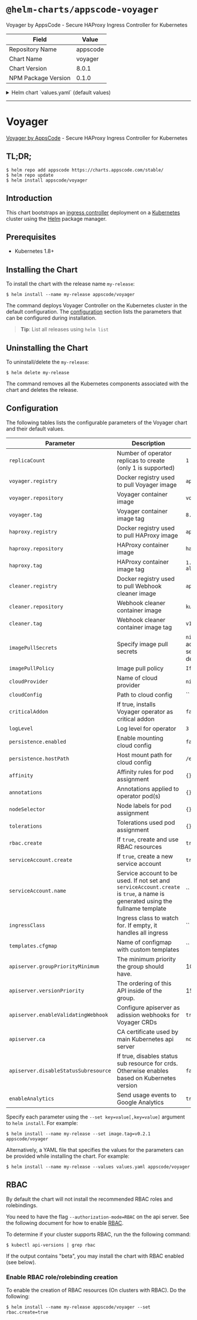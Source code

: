 # `@helm-charts/appscode-voyager`

Voyager by AppsCode - Secure HAProxy Ingress Controller for Kubernetes

| Field               | Value    |
| ------------------- | -------- |
| Repository Name     | appscode |
| Chart Name          | voyager  |
| Chart Version       | 8.0.1    |
| NPM Package Version | 0.1.0    |

<details>

<summary>Helm chart `values.yaml` (default values)</summary>

```yaml
##
## Voyager chart configuration
##
replicaCount: 1
# Docker registry containing Voyager & HAProxy images
voyager:
  registry: appscode
  repository: voyager
  tag: 8.0.1
haproxy:
  registry: appscode
  repository: haproxy
  tag: 1.8.12-8.0.1-alpine
cleaner:
  registry: appscode
  repository: kubectl
  tag: v1.11
## Optionally specify an array of imagePullSecrets.
## Secrets must be manually created in the namespace.
## ref: https://kubernetes.io/docs/concepts/containers/images/#specifying-imagepullsecrets-on-a-pod
##
# imagePullSecrets:
#   - name: myRegistryKeySecretName
## Specify a imagePullPolicy
## ref: http://kubernetes.io/docs/user-guide/images/#pre-pulling-images
##
imagePullPolicy: IfNotPresent
## Use cloud provider here.
cloudProvider:
## The path to the cloud provider configuration file. Empty string for no configuration file.
## ie. for azure use /etc/kubernetes/azure.json
cloudConfig: ''
## Installs voyager operator as critical addon
## https://kubernetes.io/docs/tasks/administer-cluster/guaranteed-scheduling-critical-addon-pods/
criticalAddon: false
## Log level for voyager
logLevel: 3
persistence:
  enabled: false
  hostPath: /etc/kubernetes

## Annotations passed to operator pod(s).
##
annotations: {}

## Node labels for pod assignment
## Ref: https://kubernetes.io/docs/user-guide/node-selection/
##
nodeSelector: {}

## Tolerations for pod assignment
## Ref: https://kubernetes.io/docs/concepts/configuration/taint-and-toleration/
##
tolerations: {}

## Affinity for pod assignment
## Ref: https://kubernetes.io/docs/concepts/configuration/assign-pod-node/#affinity-and-anti-affinity
##
affinity: {}

## Install Default RBAC roles and bindings
rbac:
  # Specifies whether RBAC resources should be created
  create: true

serviceAccount:
  # Specifies whether a ServiceAccount should be created
  create: true
  # The name of the ServiceAccount to use.
  # If not set and create is true, a name is generated using the fullname template
  name:

# this flag can be set to 'voyager' to handle only ingress
# with annotation kubernetes.io/ingress.class=voyager.
ingressClass:

apiserver:
  # groupPriorityMinimum is the minimum priority the group should have. Please see
  # https://github.com/kubernetes/kube-aggregator/blob/release-1.9/pkg/apis/apiregistration/v1beta1/types.go#L58-L64
  # for more information on proper values of this field.
  groupPriorityMinimum: 10000
  # versionPriority is the ordering of this API inside of the group. Please see
  # https://github.com/kubernetes/kube-aggregator/blob/release-1.9/pkg/apis/apiregistration/v1beta1/types.go#L66-L70
  # for more information on proper values of this field
  versionPriority: 15
  # enableValidatingWebhook is used to configure apiserver as ValidationWebhook for Voyager CRDs
  enableValidatingWebhook: true
  # CA certificate used by main Kubernetes api server
  ca: not-ca-cert
  # If true, disables status sub resource for crds.
  # Otherwise, enables status sub resource for Kubernetes version >= 1.11 and disables for other versions.
  disableStatusSubresource: false

# Send usage events to Google Analytics
enableAnalytics: true

# Customization of templates
templates:
  # name of configmap with custom templates
  cfgmap:
```

</details>

---

# Voyager

[Voyager by AppsCode](https://github.com/appscode/voyager) - Secure HAProxy Ingress Controller for Kubernetes

## TL;DR;

```console
$ helm repo add appscode https://charts.appscode.com/stable/
$ helm repo update
$ helm install appscode/voyager
```

## Introduction

This chart bootstraps an [ingress controller](https://github.com/appscode/voyager) deployment on a [Kubernetes](http://kubernetes.io) cluster using the [Helm](https://helm.sh) package manager.

## Prerequisites

- Kubernetes 1.8+

## Installing the Chart

To install the chart with the release name `my-release`:

```console
$ helm install --name my-release appscode/voyager
```

The command deploys Voyager Controller on the Kubernetes cluster in the default configuration. The [configuration](#configuration) section lists the parameters that can be configured during installation.

> **Tip**: List all releases using `helm list`

## Uninstalling the Chart

To uninstall/delete the `my-release`:

```console
$ helm delete my-release
```

The command removes all the Kubernetes components associated with the chart and deletes the release.

## Configuration

The following tables lists the configurable parameters of the Voyager chart and their default values.

| Parameter                            | Description                                                                                                                   | Default                                                  |
| ------------------------------------ | ----------------------------------------------------------------------------------------------------------------------------- | -------------------------------------------------------- |
| `replicaCount`                       | Number of operator replicas to create (only 1 is supported)                                                                   | `1`                                                      |
| `voyager.registry`                   | Docker registry used to pull Voyager image                                                                                    | `appscode`                                               |
| `voyager.repository`                 | Voyager container image                                                                                                       | `voyager`                                                |
| `voyager.tag`                        | Voyager container image tag                                                                                                   | `8.0.1`                                                  |
| `haproxy.registry`                   | Docker registry used to pull HAProxy image                                                                                    | `appscode`                                               |
| `haproxy.repository`                 | HAProxy container image                                                                                                       | `haproxy`                                                |
| `haproxy.tag`                        | HAProxy container image tag                                                                                                   | `1.8.12-8.0.1-alpine`                                    |
| `cleaner.registry`                   | Docker registry used to pull Webhook cleaner image                                                                            | `appscode`                                               |
| `cleaner.repository`                 | Webhook cleaner container image                                                                                               | `kubectl`                                                |
| `cleaner.tag`                        | Webhook cleaner container image tag                                                                                           | `v1.11`                                                  |
| `imagePullSecrets`                   | Specify image pull secrets                                                                                                    | `nil` (does not add image pull secrets to deployed pods) |
| `imagePullPolicy`                    | Image pull policy                                                                                                             | `IfNotPresent`                                           |
| `cloudProvider`                      | Name of cloud provider                                                                                                        | `nil`                                                    |
| `cloudConfig`                        | Path to cloud config                                                                                                          | ``                                                       |
| `criticalAddon`                      | If true, installs Voyager operator as critical addon                                                                          | `false`                                                  |
| `logLevel`                           | Log level for operator                                                                                                        | `3`                                                      |
| `persistence.enabled`                | Enable mounting cloud config                                                                                                  | `false`                                                  |
| `persistence.hostPath`               | Host mount path for cloud config                                                                                              | `/etc/kubernetes`                                        |
| `affinity`                           | Affinity rules for pod assignment                                                                                             | `{}`                                                     |
| `annotations`                        | Annotations applied to operator pod(s)                                                                                        | `{}`                                                     |
| `nodeSelector`                       | Node labels for pod assignment                                                                                                | `{}`                                                     |
| `tolerations`                        | Tolerations used pod assignment                                                                                               | `{}`                                                     |
| `rbac.create`                        | If `true`, create and use RBAC resources                                                                                      | `true`                                                   |
| `serviceAccount.create`              | If `true`, create a new service account                                                                                       | `true`                                                   |
| `serviceAccount.name`                | Service account to be used. If not set and `serviceAccount.create` is `true`, a name is generated using the fullname template | ``                                                       |
| `ingressClass`                       | Ingress class to watch for. If empty, it handles all ingress                                                                  | ``                                                       |
| `templates.cfgmap`                   | Name of configmap with custom templates                                                                                       | ``                                                       |
| `apiserver.groupPriorityMinimum`     | The minimum priority the group should have.                                                                                   | 10000                                                    |
| `apiserver.versionPriority`          | The ordering of this API inside of the group.                                                                                 | 15                                                       |
| `apiserver.enableValidatingWebhook`  | Configure apiserver as adission webhooks for Voyager CRDs                                                                     | `true`                                                   |
| `apiserver.ca`                       | CA certificate used by main Kubernetes api server                                                                             | `not-ca-cert`                                            |
| `apiserver.disableStatusSubresource` | If true, disables status sub resource for crds. Otherwise enables based on Kubernetes version                                 | `false`                                                  |
| `enableAnalytics`                    | Send usage events to Google Analytics                                                                                         | `true`                                                   |

Specify each parameter using the `--set key=value[,key=value]` argument to `helm install`. For example:

```console
$ helm install --name my-release --set image.tag=v0.2.1 appscode/voyager
```

Alternatively, a YAML file that specifies the values for the parameters can be provided while
installing the chart. For example:

```console
$ helm install --name my-release --values values.yaml appscode/voyager
```

## RBAC

By default the chart will not install the recommended RBAC roles and rolebindings.

You need to have the flag `--authorization-mode=RBAC` on the api server. See the following document for how to enable [RBAC](https://kubernetes.io/docs/admin/authorization/rbac/).

To determine if your cluster supports RBAC, run the the following command:

```console
$ kubectl api-versions | grep rbac
```

If the output contains "beta", you may install the chart with RBAC enabled (see below).

### Enable RBAC role/rolebinding creation

To enable the creation of RBAC resources (On clusters with RBAC). Do the following:

```console
$ helm install --name my-release appscode/voyager --set rbac.create=true
```
